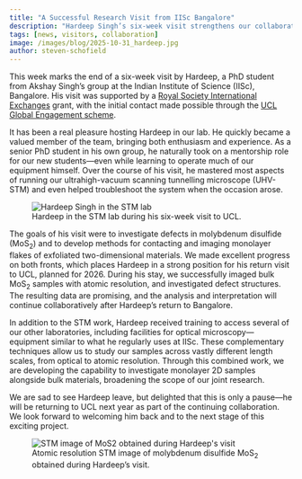 ```yaml
---
title: "A Successful Research Visit from IISc Bangalore"
description: "Hardeep Singh’s six-week visit strengthens our collaboration on 2D materials."
tags: [news, visitors, collaboration]
image: /images/blog/2025-10-31_hardeep.jpg
author: steven-schofield
---
```


This week marks the end of a six-week visit by Hardeep, a PhD student from Akshay Singh’s group at the Indian Institute of Science (IISc), Bangalore. His visit was supported by a [Royal Society International Exchanges](https://royalsociety.org/grants/international-exchanges/) grant, with the initial contact made possible through the [UCL Global Engagement scheme](https://www.ucl.ac.uk/global/ucl-global-engagement).

It has been a real pleasure hosting Hardeep in our lab. He quickly became a valued member of the team, bringing both enthusiasm and experience. As a senior PhD student in his own group, he naturally took on a mentorship role for our new students—even while learning to operate much of our equipment himself. Over the course of his visit, he mastered most aspects of running our ultrahigh-vacuum scanning tunnelling microscope (UHV-STM) and even helped troubleshoot the system when the occasion arose.

<figure class="blog-image">
  <img src="{{ '/images/blog/2025-10-31_hardeep.jpg' | relative_url }}" alt="Hardeep Singh in the STM lab">
  <figcaption>Hardeep in the STM lab during his six-week visit to UCL.</figcaption>
</figure>

The goals of his visit were to investigate defects in molybdenum disulfide (MoS<sub>2</sub>) and to develop methods for contacting and imaging monolayer flakes of exfoliated two-dimensional materials. We made excellent progress on both fronts, which places Hardeep in a strong position for his return visit to UCL, planned for 2026. During his stay, we successfully imaged bulk MoS<sub>2</sub> samples with atomic resolution, and investigated defect structures. The resulting data are promising, and the analysis and interpretation will continue collaboratively after Hardeep’s return to Bangalore.

In addition to the STM work, Hardeep received training to access several of our other laboratories, including facilities for optical microscopy—equipment similar to what he regularly uses at IISc. These complementary techniques allow us to study our samples across vastly different length scales, from optical to atomic resolution. Through this combined work, we are developing the capability to investigate monolayer 2D samples alongside bulk materials, broadening the scope of our joint research.

We are sad to see Hardeep leave, but delighted that this is only a pause—he will be returning to UCL next year as part of the continuing collaboration. We look forward to welcoming him back and to the next stage of this exciting project.

<figure class="blog-image">
  <img src="{{ '/images/blog/2025-10-31_hardeep_mos2.png' | relative_url }}" alt="STM image of MoS2 obtained during Hardeep's visit">
  <figcaption>Atomic resolution STM image of molybdenum disulfide MoS<sub>2</sub> obtained during Hardeep’s visit.</figcaption>
</figure>
